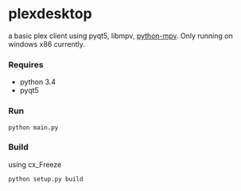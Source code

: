 # plexdesktop
a basic plex client using pyqt5, libmpv, [python-mpv](https://github.com/jaseg/python-mpv). Only running on windows x86 currently.

### Requires
 * python 3.4
 * pyqt5
 
### Run
```
python main.py
```

### Build
using cx_Freeze
```
python setup.py build
```
